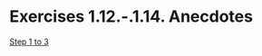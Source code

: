 # Exercises 1.12.-.1.14. Anecdotes

[Step 1 to 3](https://fullstackopen.com/en/part1/a_more_complex_state_debugging_react_apps#exercises-1-6-1-14)